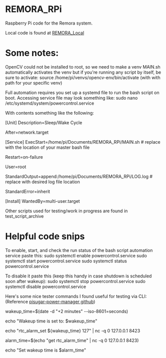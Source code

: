 # REMORA_RPi
Raspberry Pi code for the Remora system.

Local code is found at [REMORA_Local](https://github.com/mjpeauroi/REMORA_Local)

# Some notes:
OpenCV could not be installed to root, so we need to make a venv
MAIN.sh automatically activates the venv but if you're running any script by itself, be sure to activate:
source /home/pi/venvs/opencv-env/bin/activate (with with path for your specific venv)

Full automation requires you set up a systemd file to run the bash script on boot. Accessing service file may look something like:
sudo nano /etc/systemd/system/powercontrol.service

With contents something like the following:

[Unit]
Description=Sleep/Wake Cycle

After=network.target

[Service]
ExecStart=/home/pi/Documents/REMORA_RPi/MAIN.sh  # replace with the location of your master bash file

Restart=on-failure

User=root

StandardOutput=append:/home/pi/Documents/REMORA_RPi/LOG.log  # replace with desired log file location

StandardError=inherit

[Install]
WantedBy=multi-user.target

Other scripts used for testing/work in progress are found in test_script_archive

# Helpful code snips
To enable, start, and check the run status of the bash script automation service paste this:
sudo systemctl enable powercontrol.service
sudo systemctl start powercontrol.service
sudo systemctl status powercontrol.service

To disable it paste this (keep this handy in case shutdown is scheduled soon after wakeup):
sudo systemctl stop powercontrol.service
sudo systemctl disable powercontrol.service

Here's some nice tester commands I found useful for testing via CLI:
(Reference [pisugar-power-manager github](https://github.com/PiSugar/pisugar-power-manager-rs))

wakeup_time=$(date -d "+2 minutes" --iso-8601=seconds)

echo "Wakeup time is set to: $wakeup_time"

echo "rtc_alarm_set ${wakeup_time} 127" | nc -q 0 127.0.0.1 8423

alarm_time=$(echo "get rtc_alarm_time" | nc -q 0 127.0.0.1 8423)

echo "Set wakeup time is $alarm_time"

